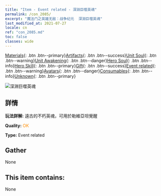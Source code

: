 ```yaml
---
title: "Item - Event related - 深淵巨噬英魂"
permalink: /con_2085/
excerpt: "魔法门之英雄无敌：战争纪元  深淵巨噬英魂"
last_modified_at: 2021-07-27
locale: cn
ref: "con_2085.md"
toc: false
classes: wide
---
```

 [Materials](/ItemsCN/){: .btn .btn--primary}[Artifacts](/ItemsCN/Artifacts/){: .btn .btn--success}[Unit Soul](/ItemsCN/UnitSoul/){: .btn .btn--warning}[Unit Awakening](/ItemsCN/UnitAwakening/){: .btn .btn--danger}[Hero Soul](/ItemsCN/HeroSoul/){: .btn .btn--info}[Hero Skill](/ItemsCN/HeroSkill/){: .btn .btn--primary}[Gift](/ItemsCN/Gift/){: .btn .btn--success}[Event related](/ItemsCN/Events/){: .btn .btn--warning}[Avatars](/ItemsCN/Avatars/){: .btn .btn--danger}[Consumables](/ItemsCN/Consumables/){: .btn .btn--info}[Unknown](/ItemsCN/Unknown/){: .btn .btn--primary}

 ![深淵巨噬英魂](/images/t/juexing_9908.png)

## 詳情
 **玩法詳解:** 遠古的不朽英魂，可用於勒維亞坦覺醒

 **Quality:** <span style="color: #FF8C00">OK</span>

 **Type:** Event related

## Gather

  None

## This item contains:

  None

